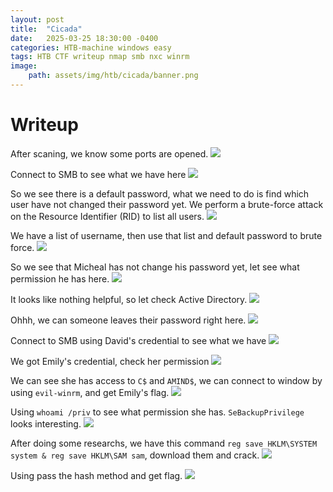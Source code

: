 ```yaml
---
layout: post
title:  "Cicada"
date:   2025-03-25 18:30:00 -0400
categories: HTB-machine windows easy
tags: HTB CTF writeup nmap smb nxc winrm
image:
    path: assets/img/htb/cicada/banner.png
---
```


# Writeup
After scaning, we know some ports are opened.
![](assets/img/htb/cicada/scan.png)

Connect to SMB to see what we have here
![](assets/img/htb/cicada/smb.png)

So we see there is a default password, what we need to do is find which user have not changed their password yet. We perform a brute-force attack on the Resource Identifier (RID) to list all users.
![](assets/img/htb/cicada/force.png)

We have a list of username, then use that list and default password to brute force.
![](assets/img/htb/cicada/pass.png)

So we see that Micheal has not change his password yet, let see what permission he has here. 
![](assets/img/htb/cicada/micheck.png)

It looks like nothing helpful, so let check Active Directory.
![](assets/img/htb/cicada/active.png)

Ohhh, we can someone leaves their password right here.
![](assets/img/htb/cicada/dacheck.png)

Connect to SMB using David's credential to see what we have
![](assets/img/htb/cicada/david.png)

We got Emily's credential, check her permission
![](assets/img/htb/cicada/emcheck.png)

We can see she has access to `C$` and `AMIND$`, we can connect to window by using `evil-winrm`, and get Emily's flag.
![](assets/img/htb/cicada/emily.png)

Using `whoami /priv` to see what permission she has. `SeBackupPrivilege` looks interesting.
![](assets/img/htb/cicada/priv.png)

After doing some researchs, we have this command `reg save HKLM\SYSTEM system & reg save HKLM\SAM sam`, download them and crack.
![](assets/img/htb/cicada/reg.png)

Using pass the hash method and get flag.
![](assets/img/htb/cicada/root.png)
